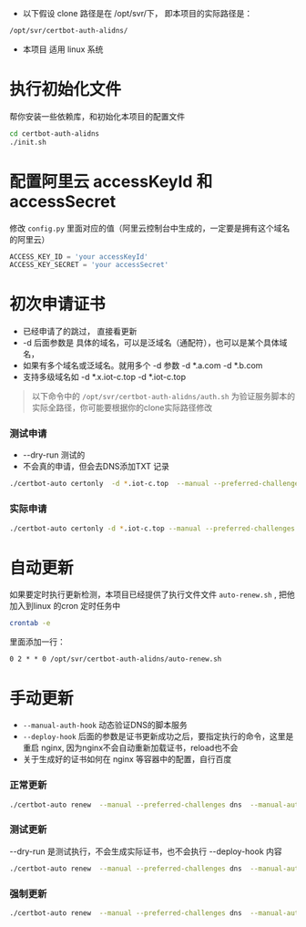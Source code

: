 - 以下假设 clone 路径是在 /opt/svr/下，
即本项目的实际路径是：
```bash
/opt/svr/certbot-auth-alidns/
```
- 本项目 适用 linux 系统
# 执行初始化文件
帮你安装一些依赖库，和初始化本项目的配置文件
```bash
cd certbot-auth-alidns
./init.sh
```

# 配置阿里云 accessKeyId 和 accessSecret
修改 `config.py` 里面对应的值（阿里云控制台中生成的，一定要是拥有这个域名的阿里云）
```python
ACCESS_KEY_ID = 'your accessKeyId'
ACCESS_KEY_SECRET = 'your accessSecret'
```

# 初次申请证书
- 已经申请了的跳过， 直接看更新
- -d 后面参数是 具体的域名，可以是泛域名（通配符），也可以是某个具体域名，
- 如果有多个域名或泛域名。就用多个 -d 参数 -d *.a.com -d *.b.com
- 支持多级域名如 -d *.x.iot-c.top -d *.iot-c.top 

> 以下命令中的 `/opt/svr/certbot-auth-alidns/auth.sh` 为验证服务脚本的实际全路径，你可能要根据你的clone实际路径修改

### 测试申请
- --dry-run 测试的
- 不会真的申请，但会去DNS添加TXT 记录
```bash
./certbot-auto certonly  -d *.iot-c.top  --manual --preferred-challenges dns  --manual-auth-hook /opt/svr/certbot-auth-alidns/auth.sh --dry-run

```

### 实际申请
```bash
./certbot-auto certonly -d *.iot-c.top --manual --preferred-challenges dns  --manual-auth-hook /opt/svr/certbot-auth-alidns/auth.sh
```

# 自动更新
如果要定时执行更新检测，本项目已经提供了执行文件文件 `auto-renew.sh` ,
把他加入到linux 的cron 定时任务中

```bash
crontab -e
```
里面添加一行：
```cron
0 2 * * 0 /opt/svr/certbot-auth-alidns/auto-renew.sh
```


# 手动更新
- `--manual-auth-hook` 动态验证DNS的脚本服务
- `--deploy-hook` 后面的参数是证书更新成功之后，要指定执行的命令，这里是重启 nginx, 因为nginx不会自动重新加载证书，reload也不会
- 关于生成好的证书如何在 nginx 等容器中的配置，自行百度

### 正常更新
```bash
./certbot-auto renew  --manual --preferred-challenges dns  --manual-auth-hook /opt/svr/certbot-auth-alidns/auth.sh --deploy-hook "/usr/bin/systemctl restart nginx"
```

### 测试更新
--dry-run 是测试执行，不会生成实际证书，也不会执行 --deploy-hook 内容
```bash
./certbot-auto renew  --manual --preferred-challenges dns  --manual-auth-hook /opt/svr/certbot-auth-alidns/auth.sh --deploy-hook "/usr/bin/systemctl restart nginx" --dry-run
```

### 强制更新
```bash
./certbot-auto renew  --manual --preferred-challenges dns  --manual-auth-hook /opt/svr/certbot-auth-alidns/auth.sh --deploy-hook "/usr/bin/systemctl restart nginx" --force-renewal
```



